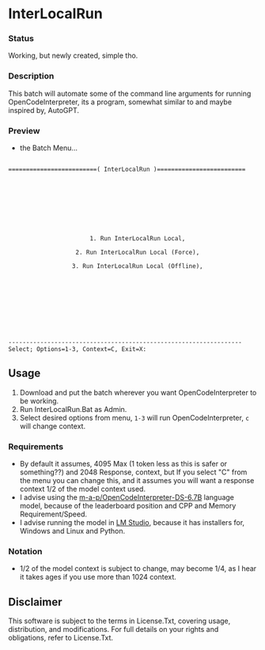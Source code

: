 # InterLocalRun

### Status
Working, but newly created, simple tho.

### Description
This batch will automate some of the command line arguments for running OpenCodeInterpreter, its a program, somewhat similar to and maybe inspired by, AutoGPT.

### Preview
- the Batch Menu...
```

=========================( InterLocalRun )=========================









                       1. Run InterLocalRun Local,

                   2. Run InterLocalRun Local (Force),

                  3. Run InterLocalRun Local (Offline),










------------------------------------------------------------------
Select; Options=1-3, Context=C, Exit=X:

```

## Usage
1. Download and put the batch wherever you want OpenCodeInterpreter to be working.
2. Run InterLocalRun.Bat as Admin.
3. Select desired options from menu, `1-3` will run OpenCodeInterpreter, `c` will change context.

### Requirements
- By default it assumes, 4095 Max (1 token less as this is safer or something??) and 2048 Response, context, but If you select "C" from the menu you can change this, and it assumes you will want a response context 1/2 of the model context used.
- I advise using the [m-a-p/OpenCodeInterpreter-DS-6.7B](https://huggingface.co/m-a-p/OpenCodeInterpreter-DS-6.7B) language model, because of the leaderboard position and CPP and Memory Requirement/Speed.
- I advise running the model in [LM Studio](https://lmstudio.ai/), because it has installers for, Windows and Linux and Python. 

### Notation
- 1/2 of the model context is subject to change, may become 1/4, as I hear it takes ages if you use more than 1024 context.

## Disclaimer
This software is subject to the terms in License.Txt, covering usage, distribution, and modifications. For full details on your rights and obligations, refer to License.Txt.
